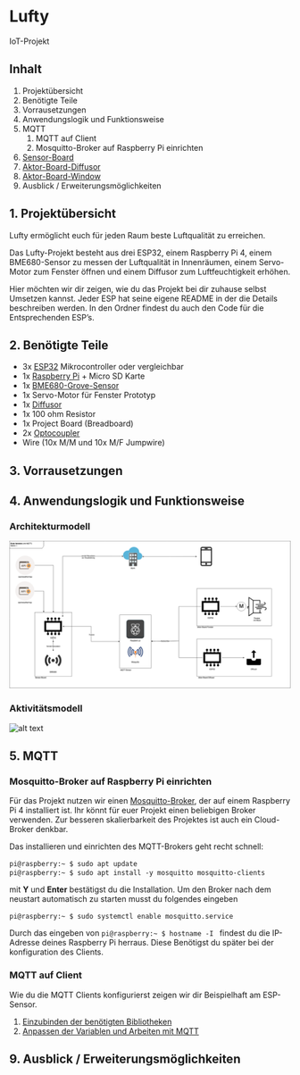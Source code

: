 # Lufty
IoT-Projekt

## Inhalt
1. Projektübersicht
2. Benötigte Teile
3. Vorrausetzungen
4. Anwendungslogik und Funktionsweise
5. MQTT
   1. MQTT auf Client
   2. Mosquitto-Broker auf Raspberry Pi einrichten
6. [Sensor-Board](./ESP-Sensor-Board/README.md)
7. [Aktor-Board-Diffusor](./ESP-Aktor-Board-Diffusor/README.md)
8. [Aktor-Board-Window](./ESP-Aktor-Board-Window/README.md)
9. Ausblick / Erweiterungsmöglichkeiten


## 1. Projektübersicht
Lufty ermöglicht euch für jeden Raum beste Luftqualität zu erreichen.

Das Lufty-Projekt besteht aus drei ESP32, einem Raspberry Pi 4, einem BME680-Sensor zu messen der Luftqualität in Innenräumen, einem Servo-Motor zum Fenster öffnen und einem Diffusor zum Luftfeuchtigkeit erhöhen. 

Hier möchten wir dir zeigen, wie du das Projekt bei dir zuhause selbst Umsetzen kannst.
Jeder ESP hat seine eigene README in der die Details beschreiben werden. In den Ordner findest du auch den Code für die Entsprechenden ESP’s.

## 2. Benötigte Teile

+ 3x [ESP32][1] Mikrocontroller oder vergleichbar
+ 1x [Raspberry Pi][2] + Micro SD Karte
+ 1x [BME680-Grove-Sensor][3]
+ 1x Servo-Motor für Fenster Prototyp
+ 1x [Diffusor][4]
+ 1x 100 ohm Resistor
+ 1x Project Board (Breadboard)
+ 2x [Optocoupler][5]
+ Wire (10x M/M und 10x M/F Jumpwire)

## 3. Vorrausetzungen

## 4. Anwendungslogik und Funktionsweise
### Architekturmodell
![alt text][Architekturmodell]

### Aktivitätsmodell
![alt text][Aktivitätsmodell]

## 5. MQTT
### Mosquitto-Broker auf Raspberry Pi einrichten
Für das Projekt nutzen wir einen [Mosquitto-Broker][6], der auf einem Raspberry Pi 4 installiert ist.
Ihr könnt für euer Projekt einen beliebigen Broker verwenden. Zur besseren skalierbarkeit des Projektes ist auch ein Cloud-Broker denkbar. 

Das installieren und einrichten des MQTT-Brokers geht recht schnell: 
```shell
pi@raspberry:~ $ sudo apt update
pi@raspberry:~ $ sudo apt install -y mosquitto mosquitto-clients
```
mit **Y** und **Enter** bestätigst du die Installation. Um den Broker nach dem neustart automatisch zu starten musst du folgendes eingeben
```shell
pi@raspberry:~ $ sudo systemctl enable mosquitto.service
```

Durch das eingeben von ```pi@raspberry:~ $ hostname -I ``` findest du die IP-Adresse deines Raspberry Pi herraus. Diese Benötigst du später bei der konfiguration des Clients.


### MQTT auf Client
Wie du die MQTT Clients konfigurierst zeigen wir dir Beispielhaft am ESP-Sensor. 

1. [Einzubinden der benötigten Bibliotheken](./ESP-Sensor-Board/README.md#mqtt-libraries)
2. [Anpassen der Variablen und Arbeiten mit MQTT](./ESP-Sensor-Board/README.md#mqtt) 

## 9. Ausblick / Erweiterungsmöglichkeiten




[1]: https://docs.espressif.com/projects/esp-idf/en/latest/esp32/get-started/index.html
[2]: https://www.raspberrypi.org/products/raspberry-pi-4-model-b/
[3]: https://wiki.seeedstudio.com/Grove-Temperature_Humidity_Pressure_Gas_Sensor_BME680/
[4]: https://www.conrad.de/de/p/boneco-u50-luftbefeuchter-schwarz-1-st-2316569.html
[5]: https://www.conrad.de/de/p/isocom-components-optokoppler-phototransistor-sfh615a-4x-dip-4-transistor-dc-183249.html 
[6]: https://mosquitto.org/
[Architekturmodell]:https://github.com/JJJS777/Lufty/blob/main/Artefakte/Architektur-Architekturdiagramm.png
[Aktivitätsmodell]:https://github.com/JJJS777/Lufty/blob/main/Artefakte/Architektur-Aktivit%C3%A4tsdiagramm.png
